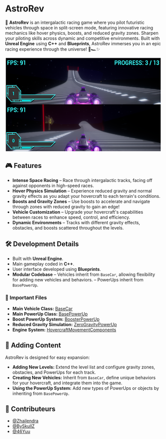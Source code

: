 # AstroRev

🚀 **AstroRev** is an intergalactic racing game where you pilot futuristic vehicles through space in split-screen mode, featuring innovative racing mechanics like hover physics, boosts, and reduced gravity zones. Sharpen your piloting skills across dynamic and competitive environments. Built with **Unreal Engine** using **C++** and **Blueprints**, AstroRev immerses you in an epic racing experience through the universe! 🌌🏎️✨

<p align="center">
  <img src="Content\02-Assets\Images\AstroRevInGame.png" width="500" height="300">
</p>


## 🎮 Features
- **Intense Space Racing** – Race through intergalactic tracks, facing off against opponents in high-speed races.
- **Hover Physics Simulation** – Experience reduced gravity and normal gravity effects as you adapt your hovercraft to each terrain's conditions.
- **Boosts and Gravity Zones** – Use boosts to accelerate and navigate through zones with reduced gravity to gain an edge!
- **Vehicle Customization** – Upgrade your hovercraft's capabilities between races to enhance speed, control, and efficiency.
- **Dynamic Environments** – Tracks with different gravity effects, obstacles, and boosts scattered throughout the levels.

## 🛠️ Development Details
- Built with **Unreal Engine**.
- Main gameplay coded in **C++**.
- User interface developed using **Blueprints**.
- **Modular Codebase** – Vehicles inherit from `BaseCar`, allowing flexibility for adding new vehicles and behaviors.
  – PowerUps inherit from `BasePowerUp`.

### 📂 Important Files
- **Main Vehicle Class:** [BaseCar](Source/AstroRev/Public/Pawns/BaseCar.h)
- **Main PowerUp Class:** [BasePowerUp](Source/AstroRev/Public/PowerUp/BasePowerUp.h)
- **Boost PowerUp System:** [BoosterPowerUp](Source/AstroRev/Public/PowerUp/BoosterPowerUp.h)
- **Reduced Gravity Simulation:** [ZeroGravityPowerUp](Source/AstroRev/Public/PowerUp/ZeroGravityPowerUp.h)
- **Engine System:** [HovercraftMovementComponents](Source/AstroRev/Public/Components)

## 🚀 Adding Content
AstroRev is designed for easy expansion:
- **Adding New Levels:** Extend the level list and configure gravity zones, obstacles, and PowerUps for each track.
- **Creating New Vehicles:** Inherit from `BaseCar`, define unique behaviors for your hovercraft, and integrate them into the game.
- **Using the PowerUp System:** Add new types of PowerUps or objects by inheriting from `BasePowerUp`.

## 👥 Contributeurs
- [@Zhailendra](https://github.com/Zhailendra)
- [@BySkullZ](https://github.com/BySkullZ)
- [@46Yuu](https://github.com/46Yuu)
